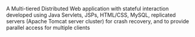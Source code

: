 
A Multi-tiered Distributed Web application with stateful interaction developed using Java Servlets, JSPs, HTML/CSS, MySQL, replicated servers (Apache Tomcat server cluster) for crash recovery, and to provide parallel access for multiple clients
